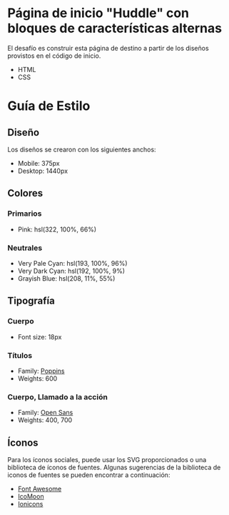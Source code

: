 # Página de inicio "Huddle" con bloques de características alternas

El desafío es construir esta página de destino a partir de los diseños provistos en el código de inicio.

- HTML
- CSS

# Guía de Estilo

## Diseño

Los diseños se crearon con los siguientes anchos:

- Mobile: 375px
- Desktop: 1440px

## Colores

### Primarios

- Pink: hsl(322, 100%, 66%)

### Neutrales

- Very Pale Cyan: hsl(193, 100%, 96%)
- Very Dark Cyan: hsl(192, 100%, 9%)
- Grayish Blue: hsl(208, 11%, 55%)

## Tipografía

### Cuerpo

- Font size: 18px

### Títulos

- Family: [Poppins](https://fonts.google.com/specimen/Poppins)
- Weights: 600

### Cuerpo, Llamado a la acción

- Family: [Open Sans](https://fonts.google.com/specimen/Open+Sans)
- Weights: 400, 700

## Íconos

Para los íconos sociales, puede usar los SVG proporcionados o una biblioteca de íconos de fuentes. Algunas sugerencias de la biblioteca de iconos de fuentes se pueden encontrar a continuación:

- [Font Awesome](https://fontawesome.com)
- [IcoMoon](https://icomoon.io)
- [Ionicons](https://ionicons.com)